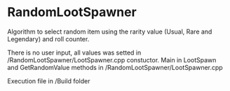 # RandomLootSpawner

Algorithm to select random item using the rarity value (Usual, Rare and Legendary) and roll counter.

There is no user input, all values was setted in /RandomLootSpawner/LootSpawner.cpp constuctor. Main in LootSpawn and GetRandomValue methods in /RandomLootSpawner/LootSpawner.cpp

Execution file in /Build folder
